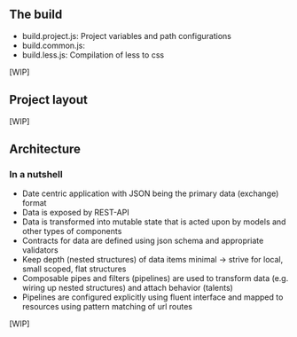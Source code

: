 ## The build

  * build.project.js: Project variables and path configurations
  * build.common.js: 
  * build.less.js: Compilation of less to css

[WIP]


## Project layout
[WIP]

## Architecture

### In a nutshell

* Date centric application with JSON being the primary data (exchange) format
* Data is exposed by REST-API
* Data is transformed into mutable state that is acted upon by models and other types of components
* Contracts for data are defined using json schema and appropriate validators
* Keep depth (nested structures) of data items minimal -> strive for local, small scoped, flat structures
* Composable pipes and filters (pipelines) are used to transform data (e.g. wiring up nested structures) and attach behavior (talents)
* Pipelines are configured explicitly using fluent interface and mapped to resources using pattern matching of url routes

[WIP]